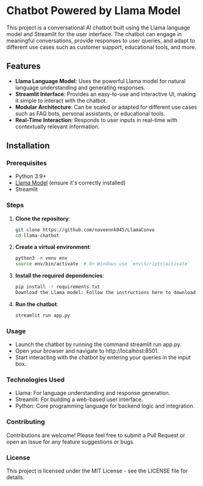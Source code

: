 # Chatbot Powered by Llama Model

This project is a conversational AI chatbot built using the Llama language model and Streamlit for the user interface. The chatbot can engage in meaningful conversations, provide responses to user queries, and adapt to different use cases such as customer support, educational tools, and more.


## Features
- **Llama Language Model**: Uses the powerful Llama model for natural language understanding and generating responses.
- **Streamlit Interface**: Provides an easy-to-use and interactive UI, making it simple to interact with the chatbot.
- **Modular Architecture**: Can be scaled or adapted for different use cases such as FAQ bots, personal assistants, or educational tools.
- **Real-Time Interaction**: Responds to user inputs in real-time with contextually relevant information.

## Installation

### Prerequisites
- Python 3.9+
- [Llama Model](https://github.com/naveennk045/LlamaConvo) (ensure it's correctly installed)
- Streamlit

### Steps
1. **Clone the repository**:
   ```bash
   git clone https://github.com/naveennk045/LlamaConvo
   cd llama-chatbot
   ````
2. **Create a virtual environment**:
    ```bash
    python3 -m venv env
    source env/bin/activate  # On Windows use `env\Scripts\activate`
    ````
3.  **Install the required dependencies**:
    ```bash
    pip install -r requirements.txt
    Download the Llama model: Follow the instructions here to download the model and configure it for usage.
    ```
4.  **Run the chatbot**:
    ```bash
    streamlit run app.py
    ```
### Usage
   - Launch the chatbot by running the command streamlit run app.py.
   - Open your browser and navigate to http://localhost:8501.
   - Start interacting with the chatbot by entering your queries in the input box.

### Technologies Used
   -  Llama: For language understanding and response generation.
   - Streamlit: For building a web-based user interface.
   - Python: Core programming language for backend logic and integration.

### Contributing
  Contributions are welcome! Please feel free to submit a Pull Request or open an Issue for any feature suggestions or bugs.

### License
  This project is licensed under the MIT License - see the LICENSE file for details.

